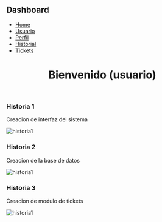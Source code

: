  <div className="dashboard-container">
      <aside className="sidebar">
        <h2 className="sidebar-title">Dashboard</h2>
        <ul className="sidebar-menu">
          <li className="sidebar-item"><a href="/dashboard">Home</a></li>
          <li className="sidebar-item"><a href="/usuarioget">Usuario</a></li>
          <li className="sidebar-item"><a href="/usuarioedit">Perfil</a></li>
          <li className="sidebar-item"><a href="/historial">Historial</a></li>
          <li className="sidebar-item"><a href="/ticketget">Tickets</a></li>
        </ul>
      </aside>
      <main className="main-content">
        <header className="header">
          <h1 className="header-title">Bienvenido (usuario)</h1>
        </header>
        <section className="content">
          <div className="card">
            <h3>Historia 1</h3>
            <p>Creacion de interfaz del sistema</p>
            <img src="" alt="historia1" />
          </div>
          <div className="card">
            <h3>Historia 2</h3>
            <p>Creacion de la base de datos</p>
            <img src="" alt="historia1" />
          </div>
          <div className="card">
            <h3>Historia 3</h3>
            <p>Creacion de modulo de tickets</p>
            <img src="" alt="historia1" />
          </div>
        </section>
      </main>
    </div>
